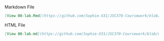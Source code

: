 Markdown File
```md
[View 08-lab.Rmd](https://github.com/Sophie-X31/JSC370-Coursework/blob/main/lab08/08lab-text-mining.Rmd) 
```

HTML File

```md
[View 08-lab.md](https://github.com/Sophie-X31/JSC370-Coursework/blob/main/lab08/08lab-text-mining.md)
```
